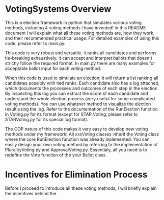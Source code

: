 # VotingSystems Overview
This is a election framework in python that simulates various voting methods, including 4 voting methods I have invented! In this README document I will explain what all these voting methods are, how they work, and their recommended practical usage. For detailed examples of using this code, please refer to main.py. 

This code is very robust and versatile. It ranks all candidates and performs tie-breaking exhaustively. It can accept and interpret ballots that doesn't strictly follow the required format. In main.py there are many examples for acceptable ballot input for each voting method. 

When this code is used to simulate an election, it will return a list ranking all candidates possibly with tied ranks. Each candidate also has a log attached, which documents the processes and outcomes of each step in the election. By inspecting this log you can extract the score of each candidate and understand the whole election process (very useful for some complicated voting methods). You can use whatever method to visualize the election result using the log. Refer to the documentation of the RunElection function in Voting.py for its format (except for STAR Voting, please refer to STARVoting.py for its special log format). 

The OOP nature of this code makes it very easy to develop new voting methods under my framework! All xxxVoting classes inherit the Voting class where the core RunElection function was already inplemented. You can easily design your own voting method by referring to the implementation of PluralityVoting.py and ApprovalVoting.py. Essentialy, all you need is to redefine the Vote function of the your Ballot class. 

# Incentives for Elimination Process

Before I proceed to introduce all these voting methods, I will briefly explain the incentives behind the 